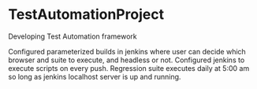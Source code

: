# TestAutomationProject
Developing Test Automation framework

Configured parameterized builds in jenkins where user can decide which browser and suite to execute, and headless or not.
Configured jenkins to execute scripts on every push.
Regression suite executes daily at 5:00 am so long as jenkins localhost server is up and running.
